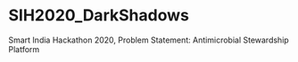 # SIH2020_DarkShadows
Smart India Hackathon 2020, Problem Statement: Antimicrobial Stewardship Platform

